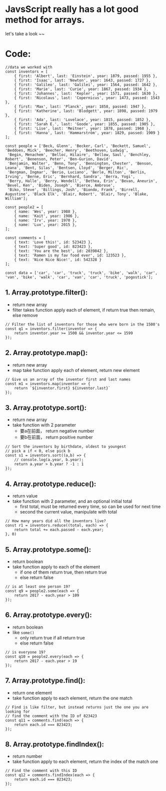 # JavsScript really has a lot good method for arrays.
let's take a look ~~

# Code:  
```
//data we worked with
const inventors = [
	{ first: 'Albert', last: 'Einstein', year: 1879, passed: 1955 },
	{ first: 'Isaac', last: 'Newton', year: 1643, passed: 1727 },
	{ first: 'Galileo', last: 'Galilei', year: 1564, passed: 1642 },
	{ first: 'Marie', last: 'Curie', year: 1867, passed: 1934 },
	{ first: 'Johannes', last: 'Kepler', year: 1571, passed: 1630 },
	{ first: 'Nicolaus', last: 'Copernicus', year: 1473, passed: 1543 },
	{ first: 'Max', last: 'Planck', year: 1858, passed: 1947 },
	{ first: 'Katherine', last: 'Blodgett', year: 1898, passed: 1979 },
	{ first: 'Ada', last: 'Lovelace', year: 1815, passed: 1852 },
	{ first: 'Sarah E.', last: 'Goode', year: 1855, passed: 1905 },
	{ first: 'Lise', last: 'Meitner', year: 1878, passed: 1968 },
	{ first: 'Hanna', last: 'Hammarström', year: 1829, passed: 1909 }
];

const people = ['Beck, Glenn', 'Becker, Carl', 'Beckett, Samuel', 'Beddoes, Mick', 'Beecher, Henry', 'Beethoven, Ludwig',
 'Begin, Menachem', 'Belloc, Hilaire', 'Bellow, Saul', 'Benchley, Robert', 'Benenson, Peter', 'Ben-Gurion, David', 
 'Benjamin, Walter', 'Benn, Tony', 'Bennington, Chester', 'Benson, Leana', 'Bent, Silas', 'Bentsen, Lloyd', 'Berger, Ric', 
 'Bergman, Ingmar', 'Berio, Luciano', 'Berle, Milton', 'Berlin, Irving', 'Berne, Eric', 'Bernhard, Sandra', 'Berra, Yogi', 
 'Berry, Halle', 'Berry, Wendell', 'Bethea, Erin', 'Bevan, Aneurin', 'Bevel, Ken', 'Biden, Joseph', 'Bierce, Ambrose', 
 'Biko, Steve', 'Billings, Josh', 'Biondo, Frank', 'Birrell, Augustine', 'Black Elk', 'Blair, Robert', 'Blair, Tony', 'Blake, William'];

const people2 = [
	{ name: 'Wes', year: 1988 },
	{ name: 'Kait', year: 1986 },
	{ name: 'Irv', year: 1970 },
	{ name: 'Lux', year: 2015 },
];

const comments = [
	{ text: 'Love this!', id: 523423 },
	{ text: 'Super good', id: 823423 },
	{ text: 'You are the best', id: 2039842 },
	{ text: 'Ramen is my fav food ever', id: 123523 },
	{ text: 'Nice Nice Nice!', id: 542328 }
];

const data = ['car', 'car', 'truck', 'truck', 'bike', 'walk', 'car', 'van', 'bike', 'walk', 'car', 'van', 'car', 'truck', 'pogostick'];
```

## 1. Array.prototype.filter():
- return new array
- filter takes function apply each of element, if return true then remain, else remove
```
// Filter the list of inventors for those who were born in the 1500's
const q1 = inventors.filter(inventor => {
	return inventor.year >= 1500 && inventor.year <= 1599
});
```
## 2. Array.prototype.map():
- return new array
- map take function apply each of element, return new element
```
// Give us an array of the inventor first and last names
const m1 = inventors.map(inventor => {
	return `${inventor.first} ${inventor.last}`
});
```

## 3. Array.prototype.sort():
- return new array
- take function with 2 parameter 
	- 要a在前面， return negative number
	- 要b在前面， return positive number
```
// Sort the inventors by birthdate, oldest to youngest	
// pick a if < 0, else pick b
const s1 = inventors.sort((a,b) => {
	// console.log(a.year, b.year);
	return a.year > b.year ? -1 : 1 
});
```

## 4. Array.prototype.reduce():
- return value
- take function with 2 parameter, and an optional initial total
	- first total, must be returned every time, so can be used for next time
	- second the current value, manipulate with total
```
// How many years did all the inventors live?
const r1 = inventors.reduce((total, each) => {
	return total += each.passed - each.year;
}, 0)
```

## 5. Array.prototype.some():
- return boolean
- take function apply to each of the element
	- if one of them return true, then return true
	- else return false
```
// is at least one person 19?
const q9 = people2.some(each => {
	return 2017 - each.year > 109
});
```
## 6. Array.prototype.every():
- return boolean
- like `some()`
	- only return true if all return true
	- else return false
```
// is everyone 19?
const q10 = people2.every(each => {
	return 2017 - each.year > 19
});
```
## 7. Array.prototype.find():
- return one element 
- take function apply to each element, return the one match
```
// Find is like filter, but instead returns just the one you are looking for
// find the comment with the ID of 823423
const q11 = comments.find(each => {
	return each.id === 823423;
});
```
## 8. Array.prototype.findIndex():
- return number 
- take function apply to each element, return the index of the match one
```
// Find the comment with this ID
const q12 = comments.findIndex(each => {
	return each.id === 823423;
});
```
